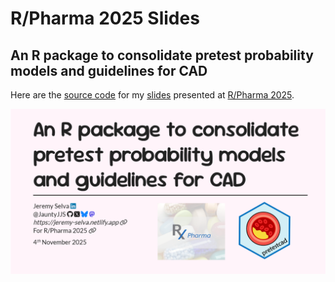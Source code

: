 # R/Pharma 2025 Slides


## An R package to consolidate pretest probability models and guidelines for CAD

Here are the
<a href="https://github.com/JauntyJJS/RPharma2025_pretestcad"
target="_blank">source code</a> for my
<a href="https://jauntyjjs.github.io/RPharma2025_pretestcad/"
target="_blank">slides</a> presented at
<a href="https://rinpharma.com/" target="_blank">R/Pharma 2025</a>.

<img src="share-card.png"
data-fig-alt="Title slide of An R package to consolidate pretest probability models and guidelines for CAD presented at R/Pharma 2025."
data-fig-align="center" />
